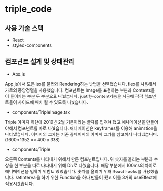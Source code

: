 # triple_code
## 사용 기술 스택
- React
- styled-components

## 컴포넌트 설계 및 상태관리
- App.js

App.js에서 모든 jsx를 불러와 Rendering하는 방법을 선택했습니다.
flex를 사용해서 가로의 중앙정렬을 사용했습니다.
컴포넌트는 Image를 표현하는 부분과 Contents들이 들어가는 부분 두 부분으로 나눴습니다.
justify-content기능을 사용해 각각 컴포넌트들이 사이드에 배치 될 수 있도록 나눴습니다.

- components/TripleImage.tsx

Triple 이미지 하단에 2019년 2월 기준이라는 글자를 입혀야 했고
애니메이션을 만들어야해서 컴포넌트를 따로 나눴습니다.
애니메이션은 keyframes를 이용해 animation을 나타냈습니다.
이미지의 크기는 기존 홈페이지의 이미지 크기를 참고해서 나타냈습니다. (1600 × 1352 => 400 x 338)

- components/Triple

오른쪽 Contents를 나타내기 위해서 만든 컴포넌트입니다.
위 숫자를 올리는 부분과 수상을 한 부분을 따로 나타내기 위해 Div로 나눴습니다.
해당 부분에서 100ms의 차이로 애니메이션을 입히기 위함도 있었습니다.
숫자를 올리기 위해 React hooks를 사용했습니다.
setInterval을 하기 위한 Function을 하나 만들어 줬고 이를 3개의 useEffect에 적용시켰습니다.
